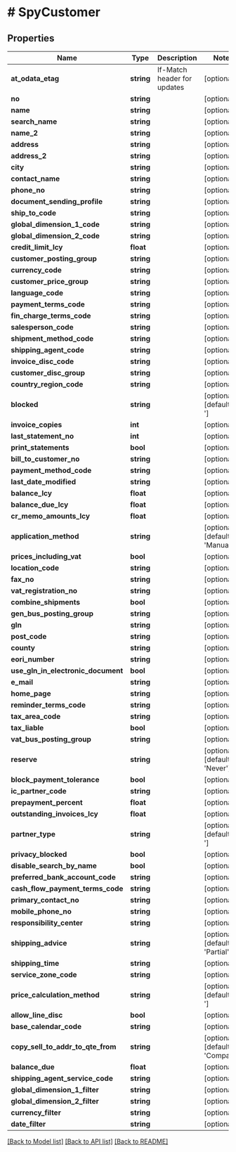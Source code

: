 # # SpyCustomer

## Properties

Name | Type | Description | Notes
------------ | ------------- | ------------- | -------------
**at_odata_etag** | **string** | If-Match header for updates | [optional]
**no** | **string** |  | [optional]
**name** | **string** |  | [optional]
**search_name** | **string** |  | [optional]
**name_2** | **string** |  | [optional]
**address** | **string** |  | [optional]
**address_2** | **string** |  | [optional]
**city** | **string** |  | [optional]
**contact_name** | **string** |  | [optional]
**phone_no** | **string** |  | [optional]
**document_sending_profile** | **string** |  | [optional]
**ship_to_code** | **string** |  | [optional]
**global_dimension_1_code** | **string** |  | [optional]
**global_dimension_2_code** | **string** |  | [optional]
**credit_limit_lcy** | **float** |  | [optional]
**customer_posting_group** | **string** |  | [optional]
**currency_code** | **string** |  | [optional]
**customer_price_group** | **string** |  | [optional]
**language_code** | **string** |  | [optional]
**payment_terms_code** | **string** |  | [optional]
**fin_charge_terms_code** | **string** |  | [optional]
**salesperson_code** | **string** |  | [optional]
**shipment_method_code** | **string** |  | [optional]
**shipping_agent_code** | **string** |  | [optional]
**invoice_disc_code** | **string** |  | [optional]
**customer_disc_group** | **string** |  | [optional]
**country_region_code** | **string** |  | [optional]
**blocked** | **string** |  | [optional] [default to ' ']
**invoice_copies** | **int** |  | [optional]
**last_statement_no** | **int** |  | [optional]
**print_statements** | **bool** |  | [optional]
**bill_to_customer_no** | **string** |  | [optional]
**payment_method_code** | **string** |  | [optional]
**last_date_modified** | **string** |  | [optional]
**balance_lcy** | **float** |  | [optional]
**balance_due_lcy** | **float** |  | [optional]
**cr_memo_amounts_lcy** | **float** |  | [optional]
**application_method** | **string** |  | [optional] [default to 'Manual']
**prices_including_vat** | **bool** |  | [optional]
**location_code** | **string** |  | [optional]
**fax_no** | **string** |  | [optional]
**vat_registration_no** | **string** |  | [optional]
**combine_shipments** | **bool** |  | [optional]
**gen_bus_posting_group** | **string** |  | [optional]
**gln** | **string** |  | [optional]
**post_code** | **string** |  | [optional]
**county** | **string** |  | [optional]
**eori_number** | **string** |  | [optional]
**use_gln_in_electronic_document** | **bool** |  | [optional]
**e_mail** | **string** |  | [optional]
**home_page** | **string** |  | [optional]
**reminder_terms_code** | **string** |  | [optional]
**tax_area_code** | **string** |  | [optional]
**tax_liable** | **bool** |  | [optional]
**vat_bus_posting_group** | **string** |  | [optional]
**reserve** | **string** |  | [optional] [default to 'Never']
**block_payment_tolerance** | **bool** |  | [optional]
**ic_partner_code** | **string** |  | [optional]
**prepayment_percent** | **float** |  | [optional]
**outstanding_invoices_lcy** | **float** |  | [optional]
**partner_type** | **string** |  | [optional] [default to ' ']
**privacy_blocked** | **bool** |  | [optional]
**disable_search_by_name** | **bool** |  | [optional]
**preferred_bank_account_code** | **string** |  | [optional]
**cash_flow_payment_terms_code** | **string** |  | [optional]
**primary_contact_no** | **string** |  | [optional]
**mobile_phone_no** | **string** |  | [optional]
**responsibility_center** | **string** |  | [optional]
**shipping_advice** | **string** |  | [optional] [default to 'Partial']
**shipping_time** | **string** |  | [optional]
**service_zone_code** | **string** |  | [optional]
**price_calculation_method** | **string** |  | [optional] [default to ' ']
**allow_line_disc** | **bool** |  | [optional]
**base_calendar_code** | **string** |  | [optional]
**copy_sell_to_addr_to_qte_from** | **string** |  | [optional] [default to 'Company']
**balance_due** | **float** |  | [optional]
**shipping_agent_service_code** | **string** |  | [optional]
**global_dimension_1_filter** | **string** |  | [optional]
**global_dimension_2_filter** | **string** |  | [optional]
**currency_filter** | **string** |  | [optional]
**date_filter** | **string** |  | [optional]

[[Back to Model list]](../../README.md#models) [[Back to API list]](../../README.md#endpoints) [[Back to README]](../../README.md)
